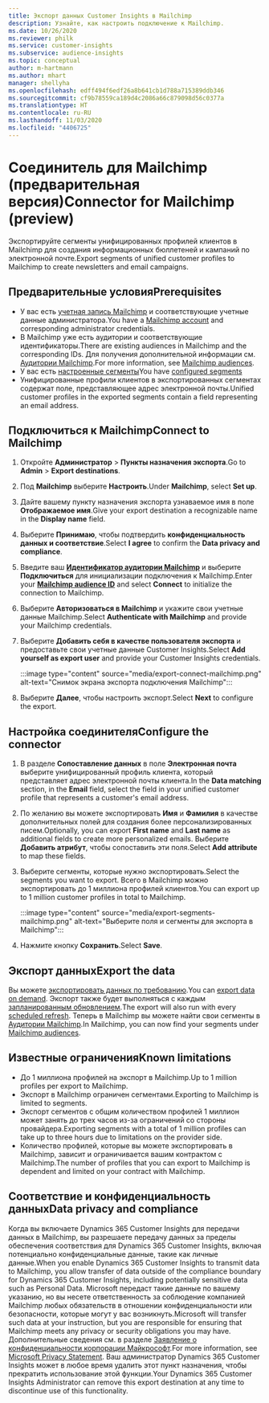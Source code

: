 ```yaml
---
title: Экспорт данных Customer Insights в Mailchimp
description: Узнайте, как настроить подключение к Mailchimp.
ms.date: 10/26/2020
ms.reviewer: philk
ms.service: customer-insights
ms.subservice: audience-insights
ms.topic: conceptual
author: m-hartmann
ms.author: mhart
manager: shellyha
ms.openlocfilehash: edff494f6edf26a8b641cb1d788a715389ddb346
ms.sourcegitcommit: cf9b78559ca189d4c2086a66c879098d56c0377a
ms.translationtype: HT
ms.contentlocale: ru-RU
ms.lasthandoff: 11/03/2020
ms.locfileid: "4406725"
---
```

# <a name="connector-for-mailchimp-preview"></a><span data-ttu-id="39297-103">Соединитель для Mailchimp (предварительная версия)</span><span class="sxs-lookup"><span data-stu-id="39297-103">Connector for Mailchimp (preview)</span></span>

<span data-ttu-id="39297-104">Экспортируйте сегменты унифицированных профилей клиентов в Mailchimp для создания информационных бюллетеней и кампаний по электронной почте.</span><span class="sxs-lookup"><span data-stu-id="39297-104">Export segments of unified customer profiles to Mailchimp to create newsletters and email campaigns.</span></span>

## <a name="prerequisites"></a><span data-ttu-id="39297-105">Предварительные условия</span><span class="sxs-lookup"><span data-stu-id="39297-105">Prerequisites</span></span>

-   <span data-ttu-id="39297-106">У вас есть [учетная запись Mailchimp](https://mailchimp.com/) и соответствующие учетные данные администратора.</span><span class="sxs-lookup"><span data-stu-id="39297-106">You have a [Mailchimp account](https://mailchimp.com/) and corresponding administrator credentials.</span></span>
-   <span data-ttu-id="39297-107">В Mailchimp уже есть аудитории и соответствующие идентификаторы.</span><span class="sxs-lookup"><span data-stu-id="39297-107">There are existing audiences in Mailchimp and the corresponding IDs.</span></span> <span data-ttu-id="39297-108">Для получения дополнительной информации см. [Аудитории Mailchimp](https://mailchimp.com/help/create-audience/).</span><span class="sxs-lookup"><span data-stu-id="39297-108">For more information, see [Mailchimp audiences](https://mailchimp.com/help/create-audience/).</span></span>
-   <span data-ttu-id="39297-109">У вас есть [настроенные сегменты](segments.md)</span><span class="sxs-lookup"><span data-stu-id="39297-109">You have [configured segments](segments.md)</span></span>
-   <span data-ttu-id="39297-110">Унифицированные профили клиентов в экспортированных сегментах содержат поле, представляющее адрес электронной почты.</span><span class="sxs-lookup"><span data-stu-id="39297-110">Unified customer profiles in the exported segments contain a field representing an email address.</span></span>

## <a name="connect-to-mailchimp"></a><span data-ttu-id="39297-111">Подключиться к Mailchimp</span><span class="sxs-lookup"><span data-stu-id="39297-111">Connect to Mailchimp</span></span>

1. <span data-ttu-id="39297-112">Откройте **Администратор** > **Пункты назначения экспорта**.</span><span class="sxs-lookup"><span data-stu-id="39297-112">Go to **Admin** > **Export destinations**.</span></span>

1. <span data-ttu-id="39297-113">Под **Mailchimp** выберите **Настроить**.</span><span class="sxs-lookup"><span data-stu-id="39297-113">Under **Mailchimp**, select **Set up**.</span></span>

1. <span data-ttu-id="39297-114">Дайте вашему пункту назначения экспорта узнаваемое имя в поле **Отображаемое имя**.</span><span class="sxs-lookup"><span data-stu-id="39297-114">Give your export destination a recognizable name in the **Display name** field.</span></span>

1. <span data-ttu-id="39297-115">Выберите **Принимаю**, чтобы подтвердить **конфиденциальность данных и соответствие**.</span><span class="sxs-lookup"><span data-stu-id="39297-115">Select **I agree** to confirm the **Data privacy and compliance**.</span></span>

1. <span data-ttu-id="39297-116">Введите ваш **[Идентификатор аудитории Mailchimp](https://mailchimp.com/help/find-audience-id/)** и выберите **Подключиться** для инициализации подключения к Mailchimp.</span><span class="sxs-lookup"><span data-stu-id="39297-116">Enter your **[Mailchimp audience ID](https://mailchimp.com/help/find-audience-id/)** and select **Connect** to initialize the connection to Mailchimp.</span></span>

1. <span data-ttu-id="39297-117">Выберите **Авторизоваться в Mailchimp** и укажите свои учетные данные Mailchimp.</span><span class="sxs-lookup"><span data-stu-id="39297-117">Select **Authenticate with Mailchimp** and provide your Mailchimp credentials.</span></span>

1. <span data-ttu-id="39297-118">Выберите **Добавить себя в качестве пользователя экспорта** и предоставьте свои учетные данные Customer Insights.</span><span class="sxs-lookup"><span data-stu-id="39297-118">Select **Add yourself as export user** and provide your Customer Insights credentials.</span></span>

   :::image type="content" source="media/export-connect-mailchimp.png" alt-text="Снимок экрана экспорта подключения Mailchimp":::

1. <span data-ttu-id="39297-120">Выберите **Далее**, чтобы настроить экспорт.</span><span class="sxs-lookup"><span data-stu-id="39297-120">Select **Next** to configure the export.</span></span>

## <a name="configure-the-connector"></a><span data-ttu-id="39297-121">Настройка соединителя</span><span class="sxs-lookup"><span data-stu-id="39297-121">Configure the connector</span></span>

1. <span data-ttu-id="39297-122">В разделе **Сопоставление данных** в поле **Электронная почта** выберите унифицированный профиль клиента, который представляет адрес электронной почты клиента.</span><span class="sxs-lookup"><span data-stu-id="39297-122">In the **Data matching** section, in the **Email** field, select the field in your unified customer profile that represents a customer's email address.</span></span> 

1. <span data-ttu-id="39297-123">По желанию вы можете экспортировать **Имя** и **Фамилия** в качестве дополнительных полей для создания более персонализированных писем.</span><span class="sxs-lookup"><span data-stu-id="39297-123">Optionally, you can export **First name** and **Last name** as additional fields to create more personalized emails.</span></span> <span data-ttu-id="39297-124">Выберите **Добавить атрибут**, чтобы сопоставить эти поля.</span><span class="sxs-lookup"><span data-stu-id="39297-124">Select **Add attribute** to map these fields.</span></span>

1. <span data-ttu-id="39297-125">Выберите сегменты, которые нужно экспортировать.</span><span class="sxs-lookup"><span data-stu-id="39297-125">Select the segments you want to export.</span></span> <span data-ttu-id="39297-126">Всего в Mailchimp можно экспортировать до 1 миллиона профилей клиентов.</span><span class="sxs-lookup"><span data-stu-id="39297-126">You can export up to 1 million customer profiles in total to Mailchimp.</span></span>

   :::image type="content" source="media/export-segments-mailchimp.png" alt-text="Выберите поля и сегменты для экспорта в Mailchimp":::

1. <span data-ttu-id="39297-128">Нажмите кнопку **Сохранить**.</span><span class="sxs-lookup"><span data-stu-id="39297-128">Select **Save**.</span></span>

## <a name="export-the-data"></a><span data-ttu-id="39297-129">Экспорт данных</span><span class="sxs-lookup"><span data-stu-id="39297-129">Export the data</span></span>

<span data-ttu-id="39297-130">Вы можете [экспортировать данных по требованию](export-destinations.md).</span><span class="sxs-lookup"><span data-stu-id="39297-130">You can [export data on demand](export-destinations.md).</span></span> <span data-ttu-id="39297-131">Экспорт также будет выполняться с каждым [запланированным обновлением](system.md#schedule-tab).</span><span class="sxs-lookup"><span data-stu-id="39297-131">The export will also run with every [scheduled refresh](system.md#schedule-tab).</span></span> <span data-ttu-id="39297-132">Теперь в Mailchimp вы можете найти свои сегменты в [Аудитории Mailchimp](https://mailchimp.com/help/create-audience/).</span><span class="sxs-lookup"><span data-stu-id="39297-132">In Mailchimp, you can now find your segments under [Mailchimp audiences](https://mailchimp.com/help/create-audience/).</span></span>

## <a name="known-limitations"></a><span data-ttu-id="39297-133">Известные ограничения</span><span class="sxs-lookup"><span data-stu-id="39297-133">Known limitations</span></span>

- <span data-ttu-id="39297-134">До 1 миллиона профилей на экспорт в Mailchimp.</span><span class="sxs-lookup"><span data-stu-id="39297-134">Up to 1 million profiles per export to Mailchimp.</span></span>
- <span data-ttu-id="39297-135">Экспорт в Mailchimp ограничен сегментами.</span><span class="sxs-lookup"><span data-stu-id="39297-135">Exporting to Mailchimp is limited to segments.</span></span>
- <span data-ttu-id="39297-136">Экспорт сегментов с общим количеством профилей 1 миллион может занять до трех часов из-за ограничений со стороны провайдера.</span><span class="sxs-lookup"><span data-stu-id="39297-136">Exporting segments with a total of 1 million profiles can take up to three hours due to limitations on the provider side.</span></span> 
- <span data-ttu-id="39297-137">Количество профилей, которые вы можете экспортировать в Mailchimp, зависит и ограничивается вашим контрактом с Mailchimp.</span><span class="sxs-lookup"><span data-stu-id="39297-137">The number of profiles that you can export to Mailchimp is dependent and limited on your contract with Mailchimp.</span></span>

## <a name="data-privacy-and-compliance"></a><span data-ttu-id="39297-138">Соответствие и конфиденциальность данных</span><span class="sxs-lookup"><span data-stu-id="39297-138">Data privacy and compliance</span></span>

<span data-ttu-id="39297-139">Когда вы включаете Dynamics 365 Customer Insights для передачи данных в Mailchimp, вы разрешаете передачу данных за пределы обеспечения соответствия для Dynamics 365 Customer Insights, включая потенциально конфиденциальные данные, такие как личные данные.</span><span class="sxs-lookup"><span data-stu-id="39297-139">When you enable Dynamics 365 Customer Insights to transmit data to Mailchimp, you allow transfer of data outside of the compliance boundary for Dynamics 365 Customer Insights, including potentially sensitive data such as Personal Data.</span></span> <span data-ttu-id="39297-140">Microsoft передаст такие данные по вашему указанию, но вы несете ответственность за соблюдение компанией Mailchimp любых обязательств в отношении конфиденциальности или безопасности, которые могут у вас возникнуть.</span><span class="sxs-lookup"><span data-stu-id="39297-140">Microsoft will transfer such data at your instruction, but you are responsible for ensuring that Mailchimp meets any privacy or security obligations you may have.</span></span> <span data-ttu-id="39297-141">Дополнительные сведения см. в разделе [Заявление о конфиденциальности корпорации Майкрософт](https://go.microsoft.com/fwlink/?linkid=396732).</span><span class="sxs-lookup"><span data-stu-id="39297-141">For more information, see [Microsoft Privacy Statement](https://go.microsoft.com/fwlink/?linkid=396732).</span></span>
<span data-ttu-id="39297-142">Ваш администратор Dynamics 365 Customer Insights может в любое время удалить этот пункт назначения, чтобы прекратить использование этой функции.</span><span class="sxs-lookup"><span data-stu-id="39297-142">Your Dynamics 365 Customer Insights Administrator can remove this export destination at any time to discontinue use of this functionality.</span></span>

